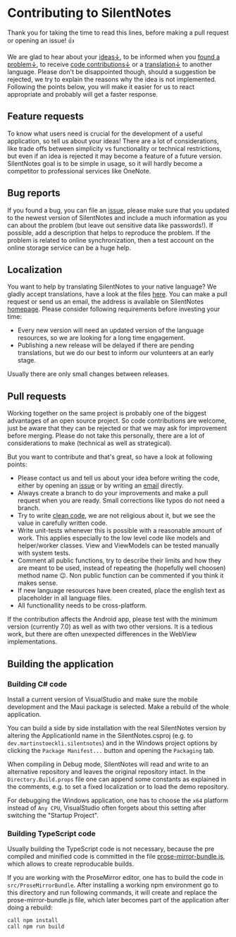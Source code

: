 # Contributing to SilentNotes

Thank you for taking the time to read this lines, before making a pull request or opening an issue! 👍

We are glad to hear about your [ideas↓](#feature-requests), to be informed when you [found a problem↓](#bug-reports), to receive [code contributions↓](#pull-requests) or a [translation↓](#localization) to another language. Please don't be disappointed though, should a suggestion be rejected, we try to explain the reasons why the idea is not implemented. Following the points below, you will make it easier for us to react appropriate and probably will get a faster response.

## Feature requests

To know what users need is crucial for the development of a useful application, so tell us about your ideas! There are a lot of considerations, like trade offs between simplicity vs functionality or technical restrictions, but even if an idea is rejected it may become a feature of a future version. SilentNotes goal is to be simple in usage, so it will hardly become a competitor to professional services like OneNote.

## Bug reports

If you found a bug, you can file an [issue](https://github.com/martinstoeckli/SilentNotes/issues), please make sure that you updated to the newest version of SilentNotes and include a much information as you can about the problem (but leave out sensitive data like passwords!). If possible, add a description that helps to reproduce the problem. If the problem is related to online synchronization, then a test account on the online storage service can be a huge help.

## Localization

You want to help by translating SilentNotes to your native language? We gladly accept translations, have a look at the files [here](src/SilentNotes.Blazor/Resources/Raw/Localization). You can make a pull request or send us an email, the address is available on SilentNotes [homepage](https://www.martinstoeckli.ch/silentnotes). Please consider following requirements before investing your time:

- Every new version will need an updated version of the language resources, so we are looking for a long time engagement.
- Publishing a new release will be delayed if there are pending translations, but we do our best to inform our volunteers at an early stage.

Usually there are only small changes between releases.

## Pull requests

Working together on the same project is probably one of the biggest advantages of an open source project. So code contributions are welcome, just be aware that they can be rejected or that we may ask for improvement before merging. Please do not take this personally, there are a lot of considerations to make (technical as well as strategical).

But you want to contribute and that's great, so have a look at following points:

- Please contact us and tell us about your idea before writing the code, either by opening an [issue](https://github.com/martinstoeckli/SilentNotes/issues) or by writing an [email](https://www.martinstoeckli.ch/silentnotes) directly.
- Always create a branch to do your improvements and make a pull request when you are ready. Small corrections like typos do not need a branch.
- Try to write [clean code](https://clean-code-developer.com/), we are not religious about it, but we see the value in carefully written code.
- Write unit-tests whenever this is possible with a reasonable amount of work. This applies especially to the low level code like models and helper/worker classes. View and ViewModels can be tested manually with system tests.
- Comment all public functions, try to describe their limits and how they are meant to be used, instead of repeating the (hopefully well choosen) method name 😉. Non public function can be commented if you think it makes sense.
- If new language resources have been created, place the english text as placeholder in all language files.
- All functionallity needs to be cross-platform.

If the contribution affects the Android app, please test with the minimum version (currently 7.0) as well as with two other versions. It is a tedious work, but there are often unexpected differences in the WebView implementations.

## Building the application

### Building C# code

Install a current version of VisualStudio and make sure the mobile development and the Maui package is selected. Make a rebuild of the whole application.

You can build a side by side installation with the real SilentNotes version by altering the ApplicationId name in the SilentNotes.csproj (e.g. to `dev.martinstoeckli.silentnotes`) and in the Windows project options by clicking the `Package Manifest...` button and opening the `Packaging` tab.

When compiling in Debug mode, SilentNotes will read and write to an alternative repository and leaves the original repository intact. In the `Directory.Build.props` file one can append some constants as explained in the comments, e.g. to set a fixed localization or to load the demo repository.

For debugging the Windows application, one has to choose the `x64` platform instead of `Any CPU`, VisualStudio
often forgets about this setting after switching the "Startup Project".

### Building TypeScript code

Usually building the TypeScript code is not necessary, because the pre compiled and minified code is committed in the file [prose-mirror-bundle.js](src/SilentNotes.Shared/Assets/Html/prose-mirror-bundle.js), which allows to create reproducable builds.

If you are working with the ProseMirror editor, one has to build the code in `src/ProseMirrorBundle`. After installing a working npm environment go to this directory and run following commands, it will create and replace the prose-mirror-bundle.js file, which later becomes part of the application after doing a rebuild:

```
call npm install
call npm run build
```
